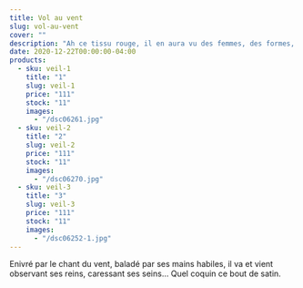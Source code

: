 ```yaml
---
title: Vol au vent
slug: vol-au-vent
cover: ""
description: "Ah ce tissu rouge, il en aura vu des femmes, des formes, des âmes "
date: 2020-12-22T00:00:00-04:00
products:
  - sku: veil-1
    title: "1"
    slug: veil-1
    price: "111"
    stock: "11"
    images:
      - "/dsc06261.jpg"
  - sku: veil-2
    title: "2"
    slug: veil-2
    price: "111"
    stock: "11"
    images:
      - "/dsc06270.jpg"
  - sku: veil-3
    title: "3"
    slug: veil-3
    price: "111"
    stock: "11"
    images:
      - "/dsc06252-1.jpg"
---
```


Enivré par le chant du vent, baladé par ses mains habiles, il va et vient observant ses reins, caressant ses seins… Quel coquin ce bout de satin.
